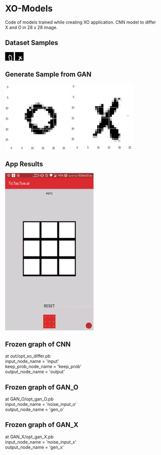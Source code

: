 # XO-Models
Code of models trained while creating XO application. CNN model to differ X and O in 28 x 28 image.

## Dataset Samples
![Image](Dataset/SampleO/0_0_1.png)
![Image](Dataset/SampleX/__0_2.png)

## Generate Sample from GAN
![Image](gen_o.PNG)
![Image](gen_x.PNG)

## App Results
![](AppDemowithGAN.gif)

## Frozen graph of CNN
at out/opt_xo_differ.pb <br />
	input_node_name = 'input' <br />
	keep_prob_node_name = 'keep_prob' <br />
	output_node_name = 'output' <br />

## Frozen graph of GAN_O
at GAN_O/opt_gan_O.pb <br />
	input_node_name = 'noise_input_o' <br />
	output_node_name = 'gen_o' <br />

## Frozen graph of GAN_X
at GAN_X/opt_gan_X.pb <br />
	input_node_name = 'noise_input_x' <br />
	output_node_name = 'gen_x' <br />